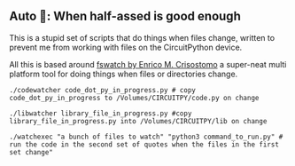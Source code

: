 ## Auto 🌮: When half-assed is good enough

This is a stupid set of scripts that do things when files change, written to prevent me from working with files on the CircuitPython device.

All this is based around [fswatch by Enrico M. Crisostomo](https://github.com/emcrisostomo/fswatch) a super-neat multi platform tool for doing things when files or directories change.

```
./codewatcher code_dot_py_in_progress.py # copy code_dot_py_in_progress to /Volumes/CIRCUITPY/code.py on change

./libwatcher library_file_in_progress.py #copy library_file_in_progress.py into /Volumes/CIRCUITPY/lib on change

./watchexec "a bunch of files to watch" "python3 command_to_run.py" # run the code in the second set of quotes when the files in the first set change"
```


